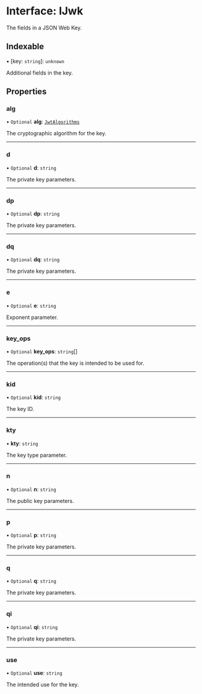 # Interface: IJwk

The fields in a JSON Web Key.

## Indexable

▪ [key: `string`]: `unknown`

Additional fields in the key.

## Properties

### alg

• `Optional` **alg**: [`JwtAlgorithms`](../modules.md#jwtalgorithms)

The cryptographic algorithm for the key.

___

### d

• `Optional` **d**: `string`

The private key parameters.

___

### dp

• `Optional` **dp**: `string`

The private key parameters.

___

### dq

• `Optional` **dq**: `string`

The private key parameters.

___

### e

• `Optional` **e**: `string`

Exponent parameter.

___

### key\_ops

• `Optional` **key\_ops**: `string`[]

The operation(s) that the key is intended to be used for.

___

### kid

• `Optional` **kid**: `string`

The key ID.

___

### kty

• **kty**: `string`

The key type parameter.

___

### n

• `Optional` **n**: `string`

The public key parameters.

___

### p

• `Optional` **p**: `string`

The private key parameters.

___

### q

• `Optional` **q**: `string`

The private key parameters.

___

### qi

• `Optional` **qi**: `string`

The private key parameters.

___

### use

• `Optional` **use**: `string`

The intended use for the key.
